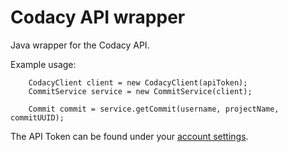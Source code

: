 # Codacy API wrapper

Java wrapper for the Codacy API. 

Example usage:


        CodacyClient client = new CodacyClient(apiToken);
        CommitService service = new CommitService(client);

        Commit commit = service.getCommit(username, projectName, commitUUID);

The API Token can be found under your [account settings](https://www.codacy.com/account/apiTokens).

